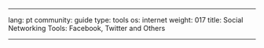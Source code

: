 

---

lang: pt
community: guide
type: tools
os: internet
weight: 017
title: Social Networking Tools: Facebook, Twitter and Others

---

<stub>

